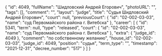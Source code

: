 {
    "id": 4049,
    "fullName": "Шидловский Андрей Егорович",
    "photoURL": "",
    "tags": [],
    "comment": "",
    "layout": "judge",
    "title": "Судья Шидловский Андрей Егорович",
    "court": null,
    "previousCourt": {
        "id": "02-002-03-03",
        "name": "суд Первомайского района г. Витебска"
    },
    "career": [
        {
            "id": 5341,
            "term": null,
            "type": "released",
            "court": {
                "id": "02-002-03-03",
                "name": "суд Первомайского района г. Витебска"
            },
            "extra": {
                "judge_id": 4049
            },
            "comment": "по собственному желанию",
            "house_id": "02-002-03-03",
            "judge_id": 4049,
            "position": "судья",
            "term_type": "",
            "timestamp": "2021-12-31",
            "decree_number": "517"
        }
    ]
}